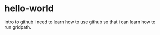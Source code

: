 # hello-world
intro to github
i need to learn how to use github so that i can learn how to run gridpath. 
